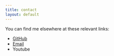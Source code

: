 ```yaml
---
title: contact
layout: default
---
```


You can find me elsewhere at these relevant links:

- [GitHub](https://github.com/Dan-Harmon)
- [Email](mailto:theedanielleeharmon@gmail.com)
- Youtube